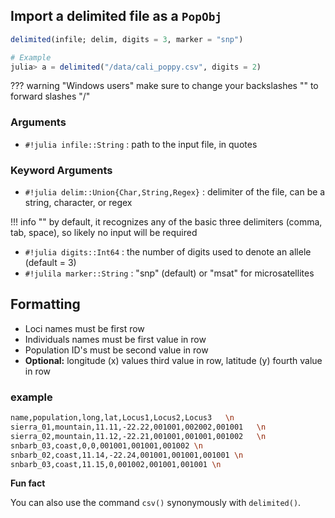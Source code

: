 ## Import a delimited file as a `PopObj`

```julia
delimited(infile; delim, digits = 3, marker = "snp")

# Example
julia> a = delimited("/data/cali_poppy.csv", digits = 2)
```

??? warning "Windows users"
    make sure to change your backslashes "\" to forward slashes "/" 

### Arguments

- `#!julia infile::String` : path to the input file, in quotes

### Keyword Arguments

- `#!julia delim::Union{Char,String,Regex}` : delimiter of the file, can be a string, character, or regex

!!! info ""
    by default, it recognizes any of the basic three delimiters (comma, tab, space), so likely no input will be required

- `#!julia digits::Int64` : the number of digits used to denote an allele (default = 3)
- `#!julila marker::String`  : "snp" (default) or "msat" for microsatellites



## Formatting

- Loci names must be first row
- Individuals names must be first value in row
- Population ID's must be second value in row
- **Optional:** longitude (x) values third value in row, latitude (y) fourth value in row

### example
```bash
name,population,long,lat,Locus1,Locus2,Locus3   \n
sierra_01,mountain,11.11,-22.22,001001,002002,001001   \n
sierra_02,mountain,11.12,-22.21,001001,001001,001002   \n
snbarb_03,coast,0,0,001001,001001,001002 \n
snbarb_02,coast,11.14,-22.24,001001,001001,001001 \n
snbarb_03,coast,11.15,0,001002,001001,001001 \n
```

**Fun fact**

You can also use the command `csv()` synonymously with `delimited()`. 